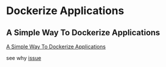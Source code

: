 # Dockerize Applications

## A Simple Way To Dockerize Applications
[A Simple Way To Dockerize Applications](http://jasonwilder.com/blog/2014/10/13/a-simple-way-to-dockerize-applications/)

see why [issue](https://github.com/docker/compose/issues/374#issuecomment-126312313)
